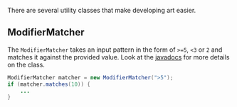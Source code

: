 There are several utility classes that make developing art easier.

## ModifierMatcher

The `ModifierMatcher` takes an input pattern in the form of `>=5`, `<3` or `2` and matches it against the provided value. Look at the [javadocs](https://jdocs.art-framework.io/io/artframework/util/ModifierMatcher.html) for more details on the class.

```java
ModifierMatcher matcher = new ModifierMatcher(">5");
if (matcher.matches(10)) {
    ...
}
```
